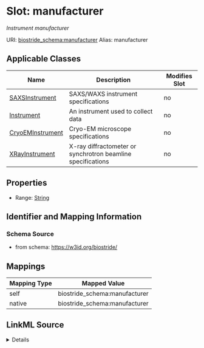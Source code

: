 

# Slot: manufacturer 


_Instrument manufacturer_





URI: [biostride_schema:manufacturer](https://w3id.org/biostride/schema/manufacturer)
Alias: manufacturer

<!-- no inheritance hierarchy -->





## Applicable Classes

| Name | Description | Modifies Slot |
| --- | --- | --- |
| [SAXSInstrument](SAXSInstrument.md) | SAXS/WAXS instrument specifications |  no  |
| [Instrument](Instrument.md) | An instrument used to collect data |  no  |
| [CryoEMInstrument](CryoEMInstrument.md) | Cryo-EM microscope specifications |  no  |
| [XRayInstrument](XRayInstrument.md) | X-ray diffractometer or synchrotron beamline specifications |  no  |






## Properties

* Range: [String](String.md)




## Identifier and Mapping Information






### Schema Source


* from schema: https://w3id.org/biostride/




## Mappings

| Mapping Type | Mapped Value |
| ---  | ---  |
| self | biostride_schema:manufacturer |
| native | biostride_schema:manufacturer |




## LinkML Source

<details>
```yaml
name: manufacturer
description: Instrument manufacturer
from_schema: https://w3id.org/biostride/
rank: 1000
alias: manufacturer
owner: Instrument
domain_of:
- Instrument
range: string

```
</details>